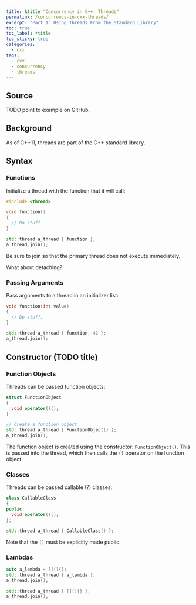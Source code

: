 ```yaml
---
title: &title "Concurrency in C++: Threads"
permalink: /concurrency-in-cxx-threads/
excerpt: "Part 1: Using Threads From the Standard Library"
toc: true
toc_label: *title
toc_sticky: true
categories:
  - cxx
tags:
  - cxx
  - concurrency
  - threads
---
```


## Source

TODO point to example on GitHub.


## Background

As of C++11, threads are part of the C++ standard library.


## Syntax


### Functions

Initialize a thread with the function that it will call:

```c++
#include <thread>

void function()
{
  // Do stuff.
}

std::thread a_thread { function };
a_thread.join();
```

Be sure to join so that the primary thread does not execute immediately.

What about detaching?


### Passing Arguments

Pass arguments to a thread in an initializer list:
```c++
void function(int value)
{
  // Do stuff.
}

std::thread a_thread { function, 42 };
a_thread.join();
```


## Constructor (TODO title)

### Function Objects

Threads can be passed function objects:

```c++
struct FunctionObject
{
  void operator()();
}

// Create a function object
std::thread a_thread { FunctionObject() };
a_thread.join();
```

The function object is created using the constructor: `FunctionObject()`.
This is passed into the thread, which then calls the `()` operator on the
function object.


### Classes

Threads can be passed callable (?) classes:
```c++
class CallableClass
{
public:
  void operator()();
};

std::thread a_thread { CallableClass() };
```

Note that the `()` must be explicitly made public.


### Lambdas

```c++
auto a_lambda = [](){};
std::thread a_thread { a_lambda };
a_thread.join();
```


```c++
std::thread a_thread { [](){} };
a_thread.join();
```
